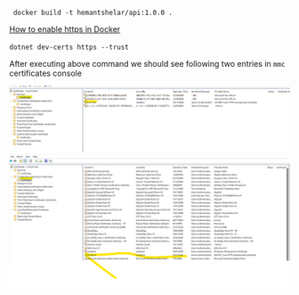 ` docker build -t hemantshelar/api:1.0.0 .`

[How to enable https in Docker](https://www.youtube.com/watch?v=lcaDDxJv260)

`dotnet dev-certs https --trust`

After executing above command we should see following two entries in `mmc` certificates console

<img src='./imgs/PersonalCertificates.png'>

<img src='./imgs/TrustedRootCACertificates.png'>